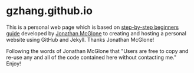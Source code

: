 gzhang.github.io
=====================
This is a personal web page which is based on [step-by-step beginners guide](http://jmcglone.com/guides/github-pages) developed by [Jonathan McGlone](http://jmcglone.com) to creating and hosting a personal website using GitHub and Jekyll. 
Thanks Jonathan McGlone!

Following the words of Jonathan McGlone that "Users are free to copy and re-use any and all of the code contained here without contacting me." Enjoy!
